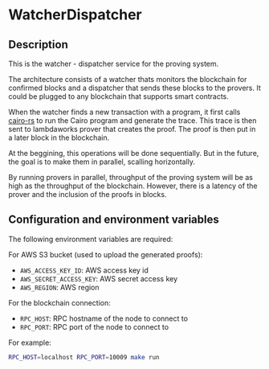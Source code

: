 # WatcherDispatcher

## Description

This is the watcher - dispatcher service for the proving system.

The architecture consists of a watcher thats monitors the blockchain for confirmed blocks and a dispatcher that sends these blocks to the provers. It could be plugged to any blockchain that supports smart contracts.

When the watcher finds a new transaction with a program, it first calls [cairo-rs](https://github.com/lambdaclass/cairo-rs/) to run the Cairo program and generate the trace. This trace is then sent to lambdaworks prover that creates the proof. The proof is then put in a later block in the blockchain.

At the beggining, this operations will be done sequentially. But in the future, the goal is to make them in parallel, scalling horizontally.

By running provers in parallel, throughput of the proving system will be as high as the throughput of the blockchain. However, there is a latency of the prover and the inclusion of the proofs in blocks.

## Configuration and environment variables

The following environment variables are required:

For AWS S3 bucket (used to upload the generated proofs):

- `AWS_ACCESS_KEY_ID`: AWS access key id
- `AWS_SECRET_ACCESS_KEY`: AWS secret access key
- `AWS_REGION`: AWS region

For the blockchain connection:

- `RPC_HOST`: RPC hostname of the node to connect to
- `RPC_PORT`: RPC port of the node to connect to

For example:

``` bash
RPC_HOST=localhost RPC_PORT=10009 make run
```
